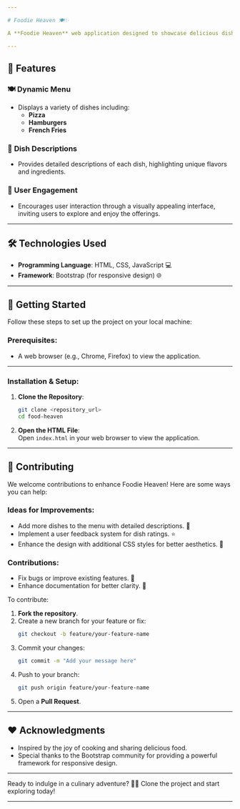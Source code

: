 ```yaml
---

# Foodie Heaven 🍽️✨

A **Foodie Heaven** web application designed to showcase delicious dishes and provide an engaging user experience for food lovers. This project features a dynamic menu, an inviting layout, and a rich description of each dish to entice users to explore the culinary delights. 🌍🍴

---
```


## 🌟 Features

### 🍽️ **Dynamic Menu**
- Displays a variety of dishes including:
  - **Pizza**
  - **Hamburgers**
  - **French Fries**
  
### 📖 **Dish Descriptions**
- Provides detailed descriptions of each dish, highlighting unique flavors and ingredients.

### 👥 **User Engagement**
- Encourages user interaction through a visually appealing interface, inviting users to explore and enjoy the offerings.

---

## 🛠️ Technologies Used

- **Programming Language**: HTML, CSS, JavaScript 💻  
- **Framework**: Bootstrap (for responsive design) 🌐  

---

## 🚀 Getting Started

Follow these steps to set up the project on your local machine:

### Prerequisites:
- A web browser (e.g., Chrome, Firefox) to view the application.

---

### Installation & Setup:

1. **Clone the Repository**:  
   ```bash
   git clone <repository_url>
   cd food-heaven
   ```

2. **Open the HTML File**:  
   Open `index.html` in your web browser to view the application.

---

## 🤝 Contributing

We welcome contributions to enhance Foodie Heaven! Here are some ways you can help:

### Ideas for Improvements:
- Add more dishes to the menu with detailed descriptions. 🍜  
- Implement a user feedback system for dish ratings. ⭐  
- Enhance the design with additional CSS styles for better aesthetics. 🎨  

### Contributions:
- Fix bugs or improve existing features. 🐛  
- Enhance documentation for better clarity. 📝  

To contribute:
1. **Fork the repository**.  
2. Create a new branch for your feature or fix:  
   ```bash
   git checkout -b feature/your-feature-name
   ```
3. Commit your changes:  
   ```bash
   git commit -m "Add your message here"
   ```
4. Push to your branch:  
   ```bash
   git push origin feature/your-feature-name
   ```
5. Open a **Pull Request**.  

---

## ❤️ Acknowledgments

- Inspired by the joy of cooking and sharing delicious food.  
- Special thanks to the Bootstrap community for providing a powerful framework for responsive design.  

---

Ready to indulge in a culinary adventure? 🍕🍔 Clone the project and start exploring today!  

--- 


